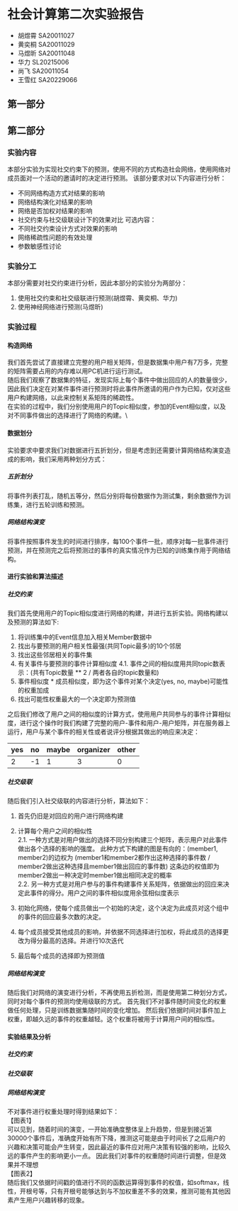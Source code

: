 # 社会计算第二次实验报告
- 胡煜霄 SA20011027 
- 黄奕桐 SA20011029 
- 马煜昕 SA20011048 
- 华力 SL20215006 
- 尚飞 SA20011054 
- 王雪红 SA20229066 
## 第一部分

## 第二部分
### 实验内容
本部分实验为实现社交约束下的预测，使用不同的方式构造社会网络，使用网络对成员面对一个活动的邀请时的决定进行预测。
该部分要求对以下内容进行分析：
- 不同网络构造方式对结果的影响
- 网络结构演化对结果的影响
- 网络是否加权对结果的影响
- 社交约束与社交级联设计下的效果对比
可选内容：
- 不同社交约束设计方式对效果的影响
- 网络稀疏性问题的有效处理
- 参数敏感性讨论

### 实验分工
本部分需要对社交约束进行分析，因此本部分的实验分为两部分：
1. 使用社交约束和社交级联进行预测(胡煜霄、黄奕桐、华力)
2. 使用神经网络进行预测(马煜昕)

### 实验过程

#### 构造网络
我们首先尝试了直接建立完整的用户相关矩阵，但是数据集中用户有7万多，完整的矩阵需要占用的内存难以用PC机进行运行测试。\
随后我们观察了数据集的特征，发现实际上每个事件中做出回应的人的数量很少，因此我们决定在对某件事件进行预测时将此事件所邀请的用户作为已知，仅对这些用户构建网络，以此来控制关系矩阵的稀疏性。\
在实验的过程中，我们分别使用用户的Topic相似度，参加的Event相似度，以及对不同事件做出的选择进行了网络的构建。\

#### 数据划分
实验要求中要求我们对数据进行五折划分，但是考虑到还需要计算网络结构演变造成的影响，我们采用两种划分方式：
##### 五折划分
将事件列表打乱，随机五等分，然后分别将每份数据作为测试集，剩余数据作为训练集，进行五轮训练和预测。
##### 网络结构演变
将事件按照事件发生的时间进行排序，每100个事件一批，顺序对每一批事件进行预测，并在预测完之后将预测过的事件的真实情况作为已知的训练集作用于网络结构。
#### 进行实验和算法描述
##### 社交约束
我们首先使用用户的Topic相似度进行网络的构建，并进行五折实验。网络构建以及预测的算法如下:
1. 将训练集中的Event信息加入相关Member数据中
2. 找出与要预测的用户相关性最强(共同Topic最多)的10个邻居
3. 找出这些邻居相关的事件集
4. 有关事件与要预测的事件计算相似度
    4.1. 事件之间的相似度用共同topic数表示：(共有Topic数量 ** 2 / 两者各自的topic数量和) 
5. 事件相似度 * 成员相似度，即为这个事件对某个决定(yes, no, maybe)可能性的权重加成
6. 找出可能性权重最大的一个决定即为预测值

之后我们修改了用户之间的相似度的计算方式，使用用户共同参与的事件计算相似度，进行这个操作时我们构建了完整的用户-事件和用户-用户矩阵，并在服务器上运行，用户与某个事件的相关性或者说评分根据其做出的响应来决定：

| yes  | no   | maybe | organizer | other |
| ---- | ---- | ----- | --------- | ----- |
| 2    | -1   | 1     | 3         | 0     |



##### 社交级联

随后我们引入社交级联的内容进行分析，算法如下：

1. 首先仍旧是对回应的用户进行网络构建

2. 计算每个用户之间的相似性\
    2.1.  一种方式是对用户做出的选择不同分别构建三个矩阵，表示用户对此事件做出各个选择的影响的强度。 此种方式下构建的图是有向的：(member1, member2)的边权为 (member1和member2都作出这种选择的事件数 / member2做出这种选择且member1做出回应的事件数) 这条边的权值即为member2做出一种决定时member1做出相同决定的概率\
    2.2. 另一种方式是对用户参与的事件构建事件关系矩阵，依据做出的回应来决定此事件的得分。用户之间的事件相似度用余弦相似度表示
3. 初始化网络，使每个成员做出一个初始的决定，这个决定为此成员对这个组中的事件的回应最多次数的决定。
4. 每个成员接受其他成员的影响，并依据不同选择进行加权，将此成员的选择更改为得分最高的选择。并进行10次迭代
5. 最后每个成员的选择即为预测值
##### 网络结构演变
随后我们对网络的演变进行分析，不再使用五折检测，而是使用第二种划分方式，同时对每个事件的预测均使用级联的方式。
首先我们不对事件随时间变化的权重做任何处理，只是训练数据集随时间的变化增加。
然后我们依据时间对事件加上权重，即越久远的事件的权重越轻。这个权重将被用于计算用户间的相似性。

#### 实验结果及分析
##### 社交约束

##### 社交级联

##### 网络结构演变
不对事件进行权重处理时得到结果如下：\
【图表1】\
可以见到，随着时间的演变，一开始准确度整体呈上升趋势，但是到接近第30000个事件后，准确度开始有所下降，推测这可能是由于时间长了之后用户的兴趣和决策可能会产生转变，因此最近的事件应对用户决策有较强的影响，比较久远的事件产生的影响更小一点。
因此我们对事件的权重随时间进行调整，但是效果并不理想\
【图表2】\
随后我们又依据时间戳的值进行不同的函数运算得到事件的权值，如softmax，线性，开根号等，只有开根号能够达到与不加权重差不多的效果，推测可能有其他因素产生用户兴趣转移的现象。